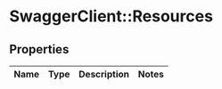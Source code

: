 # SwaggerClient::Resources

## Properties
Name | Type | Description | Notes
------------ | ------------- | ------------- | -------------



